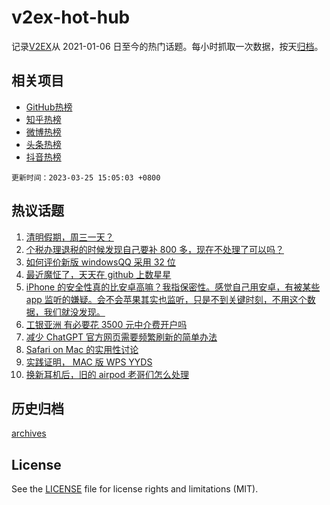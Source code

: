 # v2ex-hot-hub

 记录[V2EX](https://www.v2ex.com/)从 2021-01-06 日至今的热门话题。每小时抓取一次数据，按天[归档](archives)。
 
 ## 相关项目

- [GitHub热榜](https://github.com/snaildev/github-hot-hub)
- [知乎热榜](https://github.com/snaildev/zhihu-hot-hub)
- [微博热榜](https://github.com/snaildev/weibo-hot-hub)
- [头条热榜](https://github.com/snaildev/toutiao-hot-hub)
- [抖音热榜](https://github.com/snaildev/douyin-hot-hub)


 `更新时间：2023-03-25 15:05:03 +0800`

## 热议话题

1. [清明假期，周三一天？](https://www.v2ex.com/t/926862)
1. [个税办理退税的时候发现自己要补 800 多，现在不处理了可以吗？](https://www.v2ex.com/t/926943)
1. [如何评价新版 windowsQQ 采用 32 位](https://www.v2ex.com/t/926905)
1. [最近魔怔了，天天在 github 上数星星](https://www.v2ex.com/t/927016)
1. [iPhone 的安全性真的比安卓高嘛？我指保密性。感觉自己用安卓，有被某些 app 监听的嫌疑。会不会苹果其实也监听，只是不到关键时刻，不用这个数据，我们就没发现。](https://www.v2ex.com/t/927010)
1. [工银亚洲 有必要花 3500 元中介费开户吗](https://www.v2ex.com/t/926940)
1. [减少 ChatGPT 官方网页需要频繁刷新的简单办法](https://www.v2ex.com/t/926890)
1. [Safari on Mac 的实用性讨论](https://www.v2ex.com/t/926989)
1. [实践证明， MAC 版 WPS YYDS](https://www.v2ex.com/t/926970)
1. [换新耳机后，旧的 airpod 老哥们怎么处理](https://www.v2ex.com/t/926858)

## 历史归档

[archives](archives)

## License

See the [LICENSE](LICENSE) file for license rights and limitations (MIT).
